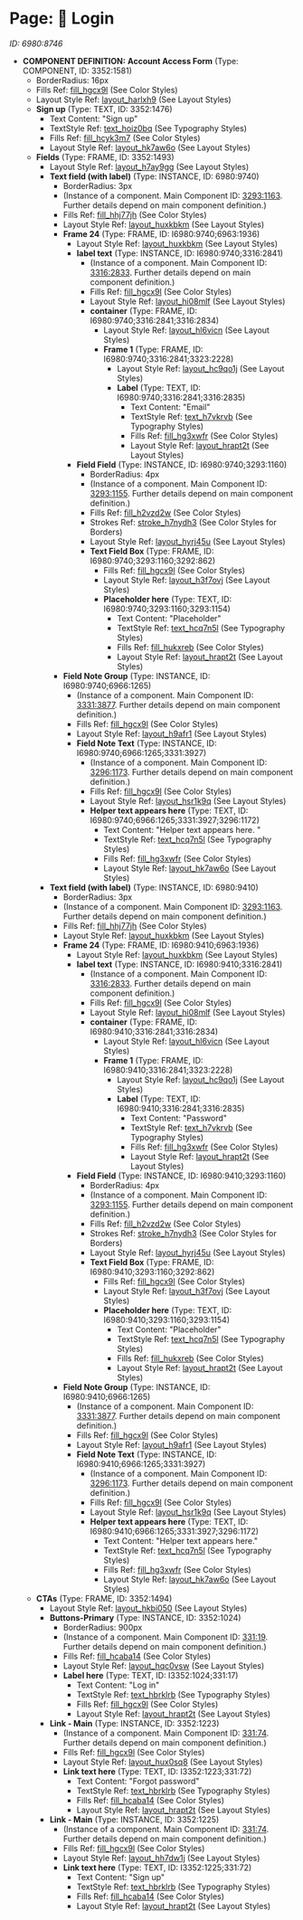 # Page: 🚧 Login

*ID: 6980:8746*

- <a name="component-6980:8746-3352:1581"></a>**COMPONENT DEFINITION:** **Account Access Form** (Type: COMPONENT, ID: 3352:1581)
  - BorderRadius: 16px
  - Fills Ref: [fill_hgcx9l](../GlobalStyles/Colors.md#fill-hgcx9l) (See Color Styles)
  - Layout Style Ref: [layout_harlxh9](../GlobalStyles/LayoutAndSpacing.md#layout-harlxh9) (See Layout Styles)
  - **Sign up** (Type: TEXT, ID: 3352:1476)
    - Text Content: "Sign up"
    - TextStyle Ref: [text_hoiz0bq](../GlobalStyles/Typography.md#text-hoiz0bq) (See Typography Styles)
    - Fills Ref: [fill_hcyk3m7](../GlobalStyles/Colors.md#fill-hcyk3m7) (See Color Styles)
    - Layout Style Ref: [layout_hk7aw6o](../GlobalStyles/LayoutAndSpacing.md#layout-hk7aw6o) (See Layout Styles)
  - **Fields** (Type: FRAME, ID: 3352:1493)
    - Layout Style Ref: [layout_h7ay9gg](../GlobalStyles/LayoutAndSpacing.md#layout-h7ay9gg) (See Layout Styles)
    - **Text field (with label)** (Type: INSTANCE, ID: 6980:9740)
      - BorderRadius: 3px
      - (Instance of a component. Main Component ID: [3293:1163](../UnknownPage.md#component-UnknownPage-3293:1163). Further details depend on main component definition.)
      - Fills Ref: [fill_hhj77jh](../GlobalStyles/Colors.md#fill-hhj77jh) (See Color Styles)
      - Layout Style Ref: [layout_huxkbkm](../GlobalStyles/LayoutAndSpacing.md#layout-huxkbkm) (See Layout Styles)
      - **Frame 24** (Type: FRAME, ID: I6980:9740;6963:1936)
        - Layout Style Ref: [layout_huxkbkm](../GlobalStyles/LayoutAndSpacing.md#layout-huxkbkm) (See Layout Styles)
        - **label text** (Type: INSTANCE, ID: I6980:9740;3316:2841)
          - (Instance of a component. Main Component ID: [3316:2833](../UnknownPage.md#component-UnknownPage-3316:2833). Further details depend on main component definition.)
          - Fills Ref: [fill_hgcx9l](../GlobalStyles/Colors.md#fill-hgcx9l) (See Color Styles)
          - Layout Style Ref: [layout_hi08mlf](../GlobalStyles/LayoutAndSpacing.md#layout-hi08mlf) (See Layout Styles)
          - **container** (Type: FRAME, ID: I6980:9740;3316:2841;3316:2834)
            - Layout Style Ref: [layout_hl6vicn](../GlobalStyles/LayoutAndSpacing.md#layout-hl6vicn) (See Layout Styles)
            - **Frame 1** (Type: FRAME, ID: I6980:9740;3316:2841;3323:2228)
              - Layout Style Ref: [layout_hc9qo1j](../GlobalStyles/LayoutAndSpacing.md#layout-hc9qo1j) (See Layout Styles)
              - **Label** (Type: TEXT, ID: I6980:9740;3316:2841;3316:2835)
                - Text Content: "Email"
                - TextStyle Ref: [text_h7vkrvb](../GlobalStyles/Typography.md#text-h7vkrvb) (See Typography Styles)
                - Fills Ref: [fill_hg3xwfr](../GlobalStyles/Colors.md#fill-hg3xwfr) (See Color Styles)
                - Layout Style Ref: [layout_hrapt2t](../GlobalStyles/LayoutAndSpacing.md#layout-hrapt2t) (See Layout Styles)
        - **Field Field** (Type: INSTANCE, ID: I6980:9740;3293:1160)
          - BorderRadius: 4px
          - (Instance of a component. Main Component ID: [3293:1155](../UnknownPage.md#component-UnknownPage-3293:1155). Further details depend on main component definition.)
          - Fills Ref: [fill_h2vzd2w](../GlobalStyles/Colors.md#fill-h2vzd2w) (See Color Styles)
          - Strokes Ref: [stroke_h7nydh3](../GlobalStyles/Colors.md#stroke-h7nydh3) (See Color Styles for Borders)
          - Layout Style Ref: [layout_hyrj45u](../GlobalStyles/LayoutAndSpacing.md#layout-hyrj45u) (See Layout Styles)
          - **Text Field Box** (Type: FRAME, ID: I6980:9740;3293:1160;3292:862)
            - Fills Ref: [fill_hgcx9l](../GlobalStyles/Colors.md#fill-hgcx9l) (See Color Styles)
            - Layout Style Ref: [layout_h3f7ovj](../GlobalStyles/LayoutAndSpacing.md#layout-h3f7ovj) (See Layout Styles)
            - **Placeholder here** (Type: TEXT, ID: I6980:9740;3293:1160;3293:1154)
              - Text Content: "Placeholder"
              - TextStyle Ref: [text_hcq7n5l](../GlobalStyles/Typography.md#text-hcq7n5l) (See Typography Styles)
              - Fills Ref: [fill_hukxreb](../GlobalStyles/Colors.md#fill-hukxreb) (See Color Styles)
              - Layout Style Ref: [layout_hrapt2t](../GlobalStyles/LayoutAndSpacing.md#layout-hrapt2t) (See Layout Styles)
      - **Field Note Group** (Type: INSTANCE, ID: I6980:9740;6966:1265)
        - (Instance of a component. Main Component ID: [3331:3877](../UnknownPage.md#component-UnknownPage-3331:3877). Further details depend on main component definition.)
        - Fills Ref: [fill_hgcx9l](../GlobalStyles/Colors.md#fill-hgcx9l) (See Color Styles)
        - Layout Style Ref: [layout_h9afr1](../GlobalStyles/LayoutAndSpacing.md#layout-h9afr1) (See Layout Styles)
        - **Field Note Text** (Type: INSTANCE, ID: I6980:9740;6966:1265;3331:3927)
          - (Instance of a component. Main Component ID: [3296:1173](../UnknownPage.md#component-UnknownPage-3296:1173). Further details depend on main component definition.)
          - Fills Ref: [fill_hgcx9l](../GlobalStyles/Colors.md#fill-hgcx9l) (See Color Styles)
          - Layout Style Ref: [layout_hsr1k9q](../GlobalStyles/LayoutAndSpacing.md#layout-hsr1k9q) (See Layout Styles)
          - **Helper text appears here** (Type: TEXT, ID: I6980:9740;6966:1265;3331:3927;3296:1172)
            - Text Content: "Helper text appears here. "
            - TextStyle Ref: [text_hcq7n5l](../GlobalStyles/Typography.md#text-hcq7n5l) (See Typography Styles)
            - Fills Ref: [fill_hg3xwfr](../GlobalStyles/Colors.md#fill-hg3xwfr) (See Color Styles)
            - Layout Style Ref: [layout_hk7aw6o](../GlobalStyles/LayoutAndSpacing.md#layout-hk7aw6o) (See Layout Styles)
    - **Text field (with label)** (Type: INSTANCE, ID: 6980:9410)
      - BorderRadius: 3px
      - (Instance of a component. Main Component ID: [3293:1163](../UnknownPage.md#component-UnknownPage-3293:1163). Further details depend on main component definition.)
      - Fills Ref: [fill_hhj77jh](../GlobalStyles/Colors.md#fill-hhj77jh) (See Color Styles)
      - Layout Style Ref: [layout_huxkbkm](../GlobalStyles/LayoutAndSpacing.md#layout-huxkbkm) (See Layout Styles)
      - **Frame 24** (Type: FRAME, ID: I6980:9410;6963:1936)
        - Layout Style Ref: [layout_huxkbkm](../GlobalStyles/LayoutAndSpacing.md#layout-huxkbkm) (See Layout Styles)
        - **label text** (Type: INSTANCE, ID: I6980:9410;3316:2841)
          - (Instance of a component. Main Component ID: [3316:2833](../UnknownPage.md#component-UnknownPage-3316:2833). Further details depend on main component definition.)
          - Fills Ref: [fill_hgcx9l](../GlobalStyles/Colors.md#fill-hgcx9l) (See Color Styles)
          - Layout Style Ref: [layout_hi08mlf](../GlobalStyles/LayoutAndSpacing.md#layout-hi08mlf) (See Layout Styles)
          - **container** (Type: FRAME, ID: I6980:9410;3316:2841;3316:2834)
            - Layout Style Ref: [layout_hl6vicn](../GlobalStyles/LayoutAndSpacing.md#layout-hl6vicn) (See Layout Styles)
            - **Frame 1** (Type: FRAME, ID: I6980:9410;3316:2841;3323:2228)
              - Layout Style Ref: [layout_hc9qo1j](../GlobalStyles/LayoutAndSpacing.md#layout-hc9qo1j) (See Layout Styles)
              - **Label** (Type: TEXT, ID: I6980:9410;3316:2841;3316:2835)
                - Text Content: "Password"
                - TextStyle Ref: [text_h7vkrvb](../GlobalStyles/Typography.md#text-h7vkrvb) (See Typography Styles)
                - Fills Ref: [fill_hg3xwfr](../GlobalStyles/Colors.md#fill-hg3xwfr) (See Color Styles)
                - Layout Style Ref: [layout_hrapt2t](../GlobalStyles/LayoutAndSpacing.md#layout-hrapt2t) (See Layout Styles)
        - **Field Field** (Type: INSTANCE, ID: I6980:9410;3293:1160)
          - BorderRadius: 4px
          - (Instance of a component. Main Component ID: [3293:1155](../UnknownPage.md#component-UnknownPage-3293:1155). Further details depend on main component definition.)
          - Fills Ref: [fill_h2vzd2w](../GlobalStyles/Colors.md#fill-h2vzd2w) (See Color Styles)
          - Strokes Ref: [stroke_h7nydh3](../GlobalStyles/Colors.md#stroke-h7nydh3) (See Color Styles for Borders)
          - Layout Style Ref: [layout_hyrj45u](../GlobalStyles/LayoutAndSpacing.md#layout-hyrj45u) (See Layout Styles)
          - **Text Field Box** (Type: FRAME, ID: I6980:9410;3293:1160;3292:862)
            - Fills Ref: [fill_hgcx9l](../GlobalStyles/Colors.md#fill-hgcx9l) (See Color Styles)
            - Layout Style Ref: [layout_h3f7ovj](../GlobalStyles/LayoutAndSpacing.md#layout-h3f7ovj) (See Layout Styles)
            - **Placeholder here** (Type: TEXT, ID: I6980:9410;3293:1160;3293:1154)
              - Text Content: "Placeholder"
              - TextStyle Ref: [text_hcq7n5l](../GlobalStyles/Typography.md#text-hcq7n5l) (See Typography Styles)
              - Fills Ref: [fill_hukxreb](../GlobalStyles/Colors.md#fill-hukxreb) (See Color Styles)
              - Layout Style Ref: [layout_hrapt2t](../GlobalStyles/LayoutAndSpacing.md#layout-hrapt2t) (See Layout Styles)
      - **Field Note Group** (Type: INSTANCE, ID: I6980:9410;6966:1265)
        - (Instance of a component. Main Component ID: [3331:3877](../UnknownPage.md#component-UnknownPage-3331:3877). Further details depend on main component definition.)
        - Fills Ref: [fill_hgcx9l](../GlobalStyles/Colors.md#fill-hgcx9l) (See Color Styles)
        - Layout Style Ref: [layout_h9afr1](../GlobalStyles/LayoutAndSpacing.md#layout-h9afr1) (See Layout Styles)
        - **Field Note Text** (Type: INSTANCE, ID: I6980:9410;6966:1265;3331:3927)
          - (Instance of a component. Main Component ID: [3296:1173](../UnknownPage.md#component-UnknownPage-3296:1173). Further details depend on main component definition.)
          - Fills Ref: [fill_hgcx9l](../GlobalStyles/Colors.md#fill-hgcx9l) (See Color Styles)
          - Layout Style Ref: [layout_hsr1k9q](../GlobalStyles/LayoutAndSpacing.md#layout-hsr1k9q) (See Layout Styles)
          - **Helper text appears here** (Type: TEXT, ID: I6980:9410;6966:1265;3331:3927;3296:1172)
            - Text Content: "Helper text appears here."
            - TextStyle Ref: [text_hcq7n5l](../GlobalStyles/Typography.md#text-hcq7n5l) (See Typography Styles)
            - Fills Ref: [fill_hg3xwfr](../GlobalStyles/Colors.md#fill-hg3xwfr) (See Color Styles)
            - Layout Style Ref: [layout_hk7aw6o](../GlobalStyles/LayoutAndSpacing.md#layout-hk7aw6o) (See Layout Styles)
  - **CTAs** (Type: FRAME, ID: 3352:1494)
    - Layout Style Ref: [layout_hkbi050](../GlobalStyles/LayoutAndSpacing.md#layout-hkbi050) (See Layout Styles)
    - **Buttons-Primary** (Type: INSTANCE, ID: 3352:1024)
      - BorderRadius: 900px
      - (Instance of a component. Main Component ID: [331:19](../UnknownPage.md#component-UnknownPage-331:19). Further details depend on main component definition.)
      - Fills Ref: [fill_hcaba14](../GlobalStyles/Colors.md#fill-hcaba14) (See Color Styles)
      - Layout Style Ref: [layout_hqc0vsw](../GlobalStyles/LayoutAndSpacing.md#layout-hqc0vsw) (See Layout Styles)
      - **Label here** (Type: TEXT, ID: I3352:1024;331:17)
        - Text Content: "Log in"
        - TextStyle Ref: [text_hbrklrb](../GlobalStyles/Typography.md#text-hbrklrb) (See Typography Styles)
        - Fills Ref: [fill_hgcx9l](../GlobalStyles/Colors.md#fill-hgcx9l) (See Color Styles)
        - Layout Style Ref: [layout_hrapt2t](../GlobalStyles/LayoutAndSpacing.md#layout-hrapt2t) (See Layout Styles)
    - **Link - Main** (Type: INSTANCE, ID: 3352:1223)
      - (Instance of a component. Main Component ID: [331:74](../UnknownPage.md#component-UnknownPage-331:74). Further details depend on main component definition.)
      - Fills Ref: [fill_hgcx9l](../GlobalStyles/Colors.md#fill-hgcx9l) (See Color Styles)
      - Layout Style Ref: [layout_hux0sq8](../GlobalStyles/LayoutAndSpacing.md#layout-hux0sq8) (See Layout Styles)
      - **Link text here** (Type: TEXT, ID: I3352:1223;331:72)
        - Text Content: "Forgot password"
        - TextStyle Ref: [text_hbrklrb](../GlobalStyles/Typography.md#text-hbrklrb) (See Typography Styles)
        - Fills Ref: [fill_hcaba14](../GlobalStyles/Colors.md#fill-hcaba14) (See Color Styles)
        - Layout Style Ref: [layout_hrapt2t](../GlobalStyles/LayoutAndSpacing.md#layout-hrapt2t) (See Layout Styles)
    - **Link - Main** (Type: INSTANCE, ID: 3352:1225)
      - (Instance of a component. Main Component ID: [331:74](../UnknownPage.md#component-UnknownPage-331:74). Further details depend on main component definition.)
      - Fills Ref: [fill_hgcx9l](../GlobalStyles/Colors.md#fill-hgcx9l) (See Color Styles)
      - Layout Style Ref: [layout_hh7dw1j](../GlobalStyles/LayoutAndSpacing.md#layout-hh7dw1j) (See Layout Styles)
      - **Link text here** (Type: TEXT, ID: I3352:1225;331:72)
        - Text Content: "Sign up"
        - TextStyle Ref: [text_hbrklrb](../GlobalStyles/Typography.md#text-hbrklrb) (See Typography Styles)
        - Fills Ref: [fill_hcaba14](../GlobalStyles/Colors.md#fill-hcaba14) (See Color Styles)
        - Layout Style Ref: [layout_hrapt2t](../GlobalStyles/LayoutAndSpacing.md#layout-hrapt2t) (See Layout Styles)
